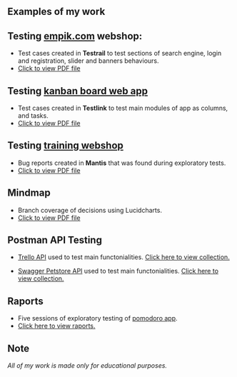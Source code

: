  ## Examples of my work

## Testing [empik.com](https://www.empik.com/) webshop:
* Test cases created in <b>Testrail</b> to test sections of search engine, login and registration, slider and banners behaviours. 
* [Click to view PDF file](https://drive.google.com/file/d/1aywv-12lSwrqyUFcnZsC07CSDIosseI9/view?usp=sharing)

## Testing [kanban board web app](https://kanbanboard.pl/)
* Test cases created in <b>Testlink</b> to test main modules of app as columns, and tasks.
* [Click to view PDF file](https://drive.google.com/file/d/1R0FPOSKHhJYZA61XaTTxQx_gvYctdcpA/view?usp=sharing)

## Testing [training webshop](https://skleptest.pl/)
* Bug reports created in <b>Mantis</b> that was found during exploratory tests.
* [Click to view PDF file](https://drive.google.com/file/d/1IIR4TTZP-YMacSnZrjY2zgbjXSiXuCKr/view?usp=sharing)

## Mindmap
* Branch coverage of decisions using Lucidcharts.
* [Click to view PDF file](https://drive.google.com/file/d/11GAbTe--yI_2ImKqt5CpkQKkGV2zzAsq/view?usp=sharing)

## Postman API Testing
* [Trello API](http://www.trello.com) used to test main functonialities. [Click here to view collection.](https://www.postman.com/filipfedatestowanie/workspace/first-postman-workspace/collection/24861237-8f95ff25-2c3d-4208-a96b-edcdc56dee2a?action=share&creator=24861237)

* [Swagger Petstore API](https://petstore.swagger.io/) used to test main functonialities.  [Click here to view collection.](https://www.postman.com/filipfedatestowanie/workspace/first-postman-workspace/collection/24861237-a49d0948-dd00-4a4e-90d0-9952b2126ece?action=share&creator=24861237)

## Raports
* Five sessions of exploratory testing of [pomodoro app](https://testujpl.gitlab.io/pomodoro-kanban-test/). 
* [Click here to view raports.](https://drive.google.com/drive/folders/14j2qu57m0lKw5c8wCFCznnnHylbuRrcZ?usp=sharing)

## Note
<i>All of my work is made only for educational purposes.</i>
